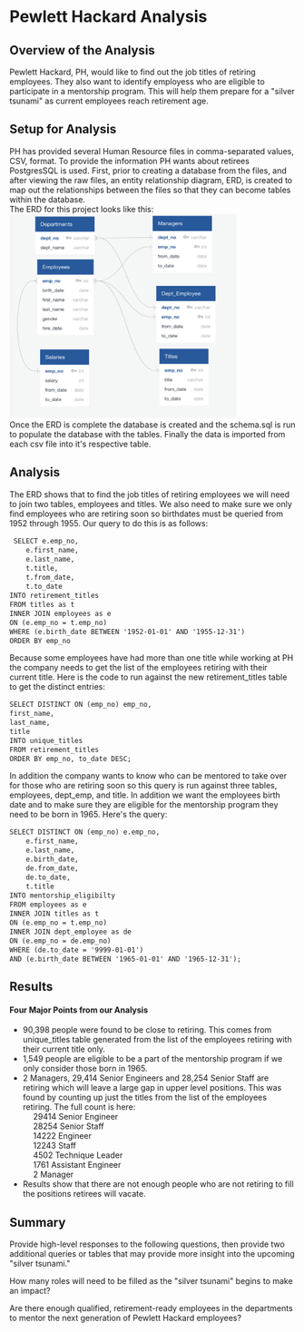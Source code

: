 # Pewlett Hackard Analysis
 
## Overview of the Analysis
Pewlett Hackard, PH, would like to find out the job titles of retiring employees.  They also want to identify employess who are eligible to participate in a mentorship program.  This will help them prepare for a "silver tsunami" as current employees reach retirement age.

## Setup for Analysis
PH has provided several Human Resource files in comma-separated values, CSV, format.  To provide the information PH wants about retirees PostgresSQL is used.  First, prior to creating a database from the files, and after viewing the raw files, an entity relationship diagram, ERD, is created to map out the relationships between the files so that they can become tables within the database.<br>
The ERD for this project looks like this:  <br>
<img src="https://github.com/linb960/Pewlett-Hackard-Analysis/blob/main/EmployeeDB.png" width="400" height="360"/>
<br>
Once the ERD is complete the database is created and the schema.sql is run to populate the database with the tables.  Finally the data is imported from each csv file into it's respective table. 

## Analysis
The ERD shows that to find the job titles of retiring employees we will need to join two tables, employees and titles.   We also need to make sure we only find employees who are retiring soon so birthdates must be queried from 1952 through 1955.  Our query to do this is as follows:
```
 SELECT e.emp_no,
	e.first_name,
	e.last_name,
	t.title,
	t.from_date,
	t.to_date
INTO retirement_titles
FROM titles as t
INNER JOIN employees as e
ON (e.emp_no = t.emp_no)
WHERE (e.birth_date BETWEEN '1952-01-01' AND '1955-12-31')
ORDER BY emp_no
```
Because some employees have had more than one title while working at PH the company needs to get the list of the employees retiring with their current title. Here is the code to run against the new retirement_titles table to get the distinct entries:
```
SELECT DISTINCT ON (emp_no) emp_no,
first_name,
last_name,
title
INTO unique_titles
FROM retirement_titles
ORDER BY emp_no, to_date DESC;
```

In addition the company wants to know who can be mentored to take over for those who are retiring soon so this query is run against three tables, employees, dept_emp, and title.  In addition we want the employees birth date and to make sure they are eligible for the mentorship program they need to be born in 1965.  Here's the query:
```
SELECT DISTINCT ON (emp_no) e.emp_no,
	e.first_name,
	e.last_name,
	e.birth_date,
	de.from_date,
	de.to_date,
	t.title	
INTO mentorship_eligibilty
FROM employees as e
INNER JOIN titles as t
ON (e.emp_no = t.emp_no)
INNER JOIN dept_employee as de
ON (e.emp_no = de.emp_no)
WHERE (de.to_date = '9999-01-01')
AND (e.birth_date BETWEEN '1965-01-01' AND '1965-12-31');
```
## Results
#### Four Major Points from our Analysis
* 90,398 people were found to be close to retiring.  This comes from unique_titles table generated from the list of the employees retiring with their current title only.
* 1,549 people are eligible to be a part of the mentorship program if we only consider those born in 1965.
* 2 Managers, 29,414 Senior Engineers and 28,254 Senior Staff are retiring which will leave a large gap in upper level positions.  This was found by counting up just the titles from the list of the employees retiring. The full count is here:<br>
&emsp;	29414	Senior Engineer<br>
&emsp;	28254	Senior Staff<br>
&emsp;	14222	Engineer<br>
&emsp;	12243	Staff<br>
&emsp;	4502	Technique Leader<br>
&emsp;	1761	Assistant Engineer<br>
&emsp;	2	Manager<br>
* Results show that there are not enough people who are not retiring to fill the positions retirees will vacate.

## Summary
Provide high-level responses to the following questions, then provide two additional queries or tables that may provide more insight into the upcoming "silver tsunami."

How many roles will need to be filled as the "silver tsunami" begins to make an impact?

Are there enough qualified, retirement-ready employees in the departments to mentor the next generation of Pewlett Hackard employees?

